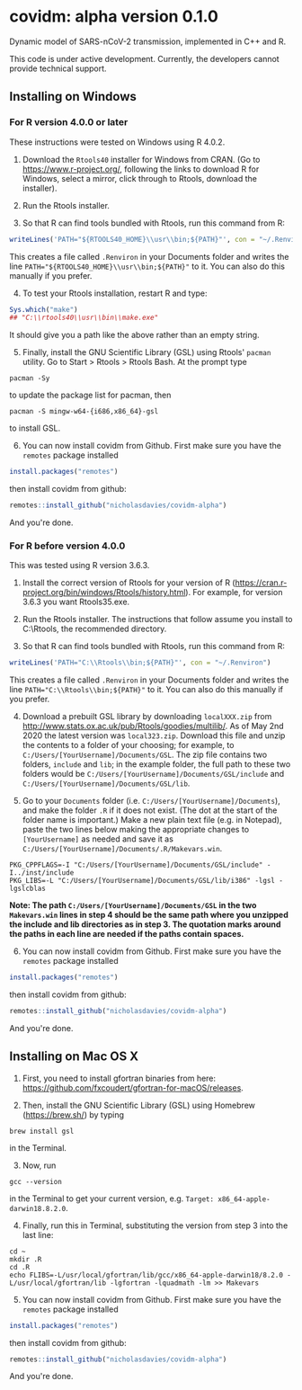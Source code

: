 # covidm: alpha version 0.1.0

Dynamic model of SARS-nCoV-2 transmission, implemented in C++ and R.

This code is under active development. Currently, the developers cannot provide technical support.

## Installing on Windows

### For R version 4.0.0 or later

These instructions were tested on Windows using R 4.0.2.

1. Download the `Rtools40` installer for Windows from CRAN. (Go to https://www.r-project.org/, following the links to download R for Windows, select a mirror, click through to Rtools, download the installer).

2. Run the Rtools installer.

3. So that R can find tools bundled with Rtools, run this command from R:
```R
writeLines('PATH="${RTOOLS40_HOME}\\usr\\bin;${PATH}"', con = "~/.Renviron")
```
This creates a file called `.Renviron` in your Documents folder and writes the line `PATH="${RTOOLS40_HOME}\\usr\\bin;${PATH}"` to it. You can also do this manually if you prefer.

4. To test your Rtools installation, restart R and type:
```R
Sys.which("make")
## "C:\\rtools40\\usr\\bin\\make.exe"
```
It should give you a path like the above rather than an empty string.

5. Finally, install the GNU Scientific Library (GSL) using Rtools' `pacman` utility. Go to Start > Rtools > Rtools Bash. At the prompt type
```
pacman -Sy
```
to update the package list for pacman, then
```
pacman -S mingw-w64-{i686,x86_64}-gsl
```
to install GSL.

6. You can now install covidm from Github. First make sure you have the `remotes` package installed
```R
install.packages("remotes")
```
then install covidm from github:
```R
remotes::install_github("nicholasdavies/covidm-alpha")
```
And you're done.

### For R before version 4.0.0

This was tested using R version 3.6.3.

1. Install the correct version of Rtools for your version of R (https://cran.r-project.org/bin/windows/Rtools/history.html). For example, for version 3.6.3 you want Rtools35.exe.

2. Run the Rtools installer. The instructions that follow assume you install to C:\Rtools, the recommended directory.

3. So that R can find tools bundled with Rtools, run this command from R:
```R
writeLines('PATH="C:\\Rtools\\bin;${PATH}"', con = "~/.Renviron")
```
This creates a file called `.Renviron` in your Documents folder and writes the line `PATH="C:\\Rtools\\bin;${PATH}"` to it. You can also do this manually if you prefer.

4. Download a prebuilt GSL library by downloading `localXXX.zip` from http://www.stats.ox.ac.uk/pub/Rtools/goodies/multilib/. As of May 2nd 2020 the latest version was `local323.zip`. Download this file and unzip the contents to a folder of your choosing; for example, to `C:/Users/[YourUsername]/Documents/GSL`. The zip file contains two folders, `include` and `lib`; in the example folder, the full path to these two folders would be `C:/Users/[YourUsername]/Documents/GSL/include` and `C:/Users/[YourUsername]/Documents/GSL/lib`.

5. Go to your `Documents` folder (i.e. `C:/Users/[YourUsername]/Documents`), and make the folder `.R` if it does not exist. (The dot at the start of the folder name is important.) Make a new plain text file (e.g. in Notepad), paste the two lines below making the appropriate changes to `[YourUsername]` as needed and save it as `C:/Users/[YourUsername]/Documents/.R/Makevars.win`.
```
PKG_CPPFLAGS=-I "C:/Users/[YourUsername]/Documents/GSL/include" -I../inst/include
PKG_LIBS=-L "C:/Users/[YourUsername]/Documents/GSL/lib/i386" -lgsl -lgslcblas
```
**Note: The path `C:/Users/[YourUsername]/Documents/GSL` in the two `Makevars.win` lines in step 4 should be the same path where you unzipped the include and lib directories as in step 3. The quotation marks around the paths in each line are needed if the paths contain spaces.**

6. You can now install covidm from Github. First make sure you have the `remotes` package installed
```R
install.packages("remotes")
```
then install covidm from github:
```R
remotes::install_github("nicholasdavies/covidm-alpha")
```
And you're done.

## Installing on Mac OS X

1. First, you need to install gfortran binaries from here: https://github.com/fxcoudert/gfortran-for-macOS/releases.

2. Then, install the GNU Scientific Library (GSL) using Homebrew (https://brew.sh/) by typing
```
brew install gsl
```
in the Terminal.

3. Now, run 
```
gcc --version
```
in the Terminal to get your current version, e.g. `Target: x86_64-apple-darwin18.8.2.0`. 

4. Finally, run this in Terminal, substituting the version from step 3 into the last line:
```
cd ~
mkdir .R
cd .R
echo FLIBS=-L/usr/local/gfortran/lib/gcc/x86_64-apple-darwin18/8.2.0 -L/usr/local/gfortran/lib -lgfortran -lquadmath -lm >> Makevars
```

5. You can now install covidm from Github. First make sure you have the `remotes` package installed
```R
install.packages("remotes")
```
then install covidm from github:
```R
remotes::install_github("nicholasdavies/covidm-alpha")
```
And you're done.
